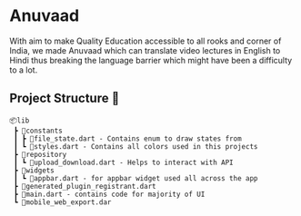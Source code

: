 # Anuvaad

With aim to make Quality Education accessible to all rooks and corner of India, we made Anuvaad which can translate video lectures in English to Hindi thus breaking the language barrier which might have been a difficulty to a lot.

## Project Structure 📏

```
📦lib
 ┣ 📂constants
 ┃ ┣ 📜file_state.dart - Contains enum to draw states from
 ┃ ┗ 📜styles.dart - Contains all colors used in this projects
 ┣ 📂repository
 ┃ ┗ 📜upload_download.dart - Helps to interact with API
 ┣ 📂widgets
 ┃ ┗ 📜appbar.dart - for appbar widget used all across the app
 ┣ 📜generated_plugin_registrant.dart
 ┣ 📜main.dart - contains code for majority of UI
 ┗ 📜mobile_web_export.dar
```